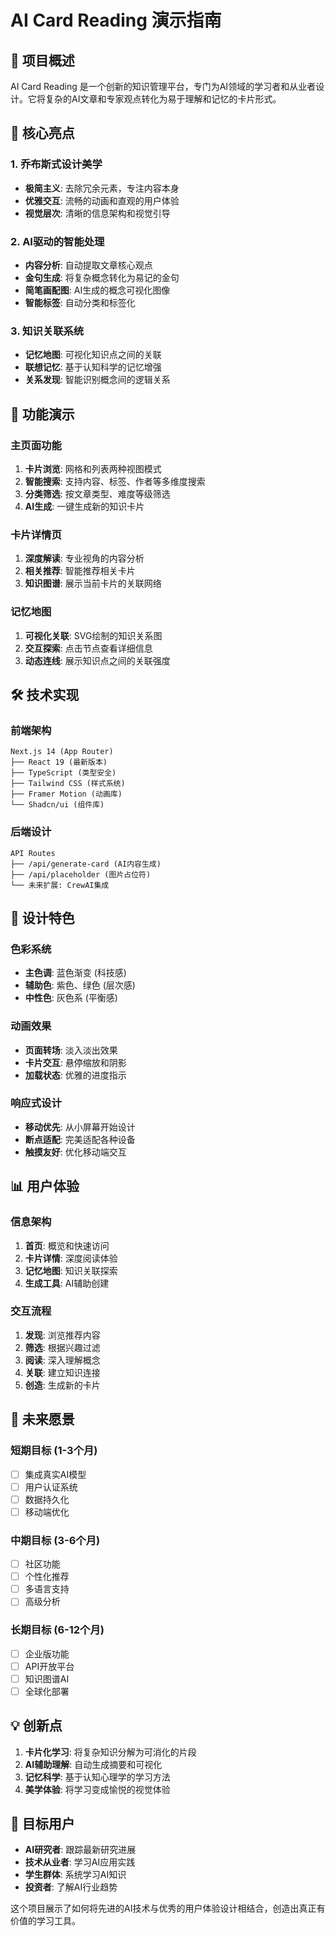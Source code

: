 # AI Card Reading 演示指南

## 🎯 项目概述

AI Card Reading 是一个创新的知识管理平台，专门为AI领域的学习者和从业者设计。它将复杂的AI文章和专家观点转化为易于理解和记忆的卡片形式。

## 🌟 核心亮点

### 1. 乔布斯式设计美学
- **极简主义**: 去除冗余元素，专注内容本身
- **优雅交互**: 流畅的动画和直观的用户体验
- **视觉层次**: 清晰的信息架构和视觉引导

### 2. AI驱动的智能处理
- **内容分析**: 自动提取文章核心观点
- **金句生成**: 将复杂概念转化为易记的金句
- **简笔画配图**: AI生成的概念可视化图像
- **智能标签**: 自动分类和标签化

### 3. 知识关联系统
- **记忆地图**: 可视化知识点之间的关联
- **联想记忆**: 基于认知科学的记忆增强
- **关系发现**: 智能识别概念间的逻辑关系

## 🚀 功能演示

### 主页面功能
1. **卡片浏览**: 网格和列表两种视图模式
2. **智能搜索**: 支持内容、标签、作者等多维度搜索
3. **分类筛选**: 按文章类型、难度等级筛选
4. **AI生成**: 一键生成新的知识卡片

### 卡片详情页
1. **深度解读**: 专业视角的内容分析
2. **相关推荐**: 智能推荐相关卡片
3. **知识图谱**: 展示当前卡片的关联网络

### 记忆地图
1. **可视化关联**: SVG绘制的知识关系图
2. **交互探索**: 点击节点查看详细信息
3. **动态连线**: 展示知识点之间的关联强度

## 🛠️ 技术实现

### 前端架构
```
Next.js 14 (App Router)
├── React 19 (最新版本)
├── TypeScript (类型安全)
├── Tailwind CSS (样式系统)
├── Framer Motion (动画库)
└── Shadcn/ui (组件库)
```

### 后端设计
```
API Routes
├── /api/generate-card (AI内容生成)
├── /api/placeholder (图片占位符)
└── 未来扩展: CrewAI集成
```

## 🎨 设计特色

### 色彩系统
- **主色调**: 蓝色渐变 (科技感)
- **辅助色**: 紫色、绿色 (层次感)
- **中性色**: 灰色系 (平衡感)

### 动画效果
- **页面转场**: 淡入淡出效果
- **卡片交互**: 悬停缩放和阴影
- **加载状态**: 优雅的进度指示

### 响应式设计
- **移动优先**: 从小屏幕开始设计
- **断点适配**: 完美适配各种设备
- **触摸友好**: 优化移动端交互

## 📊 用户体验

### 信息架构
1. **首页**: 概览和快速访问
2. **卡片详情**: 深度阅读体验
3. **记忆地图**: 知识关联探索
4. **生成工具**: AI辅助创建

### 交互流程
1. **发现**: 浏览推荐内容
2. **筛选**: 根据兴趣过滤
3. **阅读**: 深入理解概念
4. **关联**: 建立知识连接
5. **创造**: 生成新的卡片

## 🔮 未来愿景

### 短期目标 (1-3个月)
- [ ] 集成真实AI模型
- [ ] 用户认证系统
- [ ] 数据持久化
- [ ] 移动端优化

### 中期目标 (3-6个月)
- [ ] 社区功能
- [ ] 个性化推荐
- [ ] 多语言支持
- [ ] 高级分析

### 长期目标 (6-12个月)
- [ ] 企业版功能
- [ ] API开放平台
- [ ] 知识图谱AI
- [ ] 全球化部署

## 💡 创新点

1. **卡片化学习**: 将复杂知识分解为可消化的片段
2. **AI辅助理解**: 自动生成摘要和可视化
3. **记忆科学**: 基于认知心理学的学习方法
4. **美学体验**: 将学习变成愉悦的视觉体验

## 🎯 目标用户

- **AI研究者**: 跟踪最新研究进展
- **技术从业者**: 学习AI应用实践
- **学生群体**: 系统学习AI知识
- **投资者**: 了解AI行业趋势

这个项目展示了如何将先进的AI技术与优秀的用户体验设计相结合，创造出真正有价值的学习工具。
